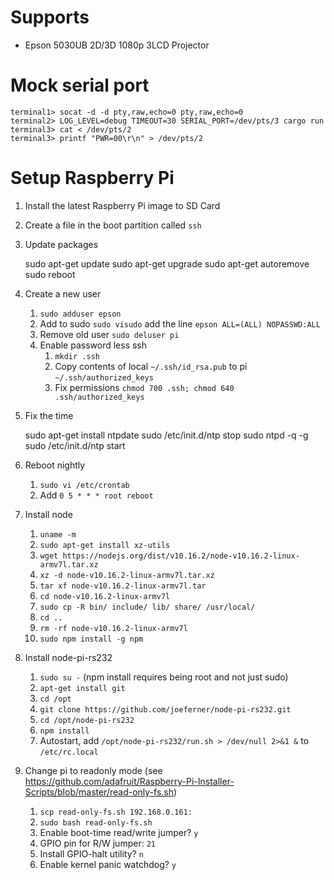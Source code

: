 # Supports

- Epson 5030UB 2D/3D 1080p 3LCD Projector

# Mock serial port

```
terminal1> socat -d -d pty,raw,echo=0 pty,raw,echo=0
terminal2> LOG_LEVEL=debug TIMEOUT=30 SERIAL_PORT=/dev/pts/3 cargo run
terminal3> cat < /dev/pts/2
terminal3> printf "PWR=00\r\n" > /dev/pts/2
```

# Setup Raspberry Pi

1. Install the latest Raspberry Pi image to SD Card
1. Create a file in the boot partition called `ssh`
1. Update packages

   sudo apt-get update
   sudo apt-get upgrade
   sudo apt-get autoremove
   sudo reboot

1. Create a new user
   1. `sudo adduser epson`
   1. Add to sudo `sudo visudo` add the line `epson ALL=(ALL) NOPASSWD:ALL`
   1. Remove old user `sudo deluser pi`
   1. Enable password less ssh
      1. `mkdir .ssh`
      1. Copy contents of local `~/.ssh/id_rsa.pub` to pi `~/.ssh/authorized_keys`
      1. Fix permissions `chmod 700 .ssh; chmod 640 .ssh/authorized_keys`
1. Fix the time

   sudo apt-get install ntpdate
   sudo /etc/init.d/ntp stop
   sudo ntpd -q -g
   sudo /etc/init.d/ntp start

1. Reboot nightly
   1. `sudo vi /etc/crontab`
   1. Add `0 5 * * * root reboot`
1. Install node
   1. `uname -m`
   1. `sudo apt-get install xz-utils`
   1. `wget https://nodejs.org/dist/v10.16.2/node-v10.16.2-linux-armv7l.tar.xz`
   1. `xz -d node-v10.16.2-linux-armv7l.tar.xz`
   1. `tar xf node-v10.16.2-linux-armv7l.tar`
   1. `cd node-v10.16.2-linux-armv7l`
   1. `sudo cp -R bin/ include/ lib/ share/ /usr/local/`
   1. `cd ..`
   1. `rm -rf node-v10.16.2-linux-armv7l`
   1. `sudo npm install -g npm`
1. Install node-pi-rs232
   1. `sudo su -` (npm install requires being root and not just sudo)
   1. `apt-get install git`
   1. `cd /opt`
   1. `git clone https://github.com/joeferner/node-pi-rs232.git`
   1. `cd /opt/node-pi-rs232`
   1. `npm install`
   1. Autostart, add `/opt/node-pi-rs232/run.sh > /dev/null 2>&1 &` to `/etc/rc.local`
1. Change pi to readonly mode (see https://github.com/adafruit/Raspberry-Pi-Installer-Scripts/blob/master/read-only-fs.sh)
   1. `scp read-only-fs.sh 192.168.0.161:`
   1. `sudo bash read-only-fs.sh`
   1. Enable boot-time read/write jumper? `y`
   1. GPIO pin for R/W jumper: `21`
   1. Install GPIO-halt utility? `n`
   1. Enable kernel panic watchdog? `y`
